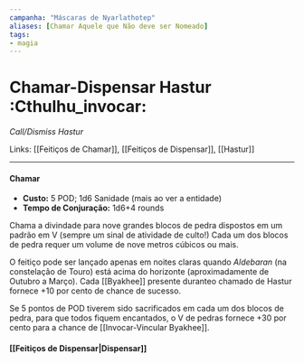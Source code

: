 ```yaml
---
campanha: "Máscaras de Nyarlathotep"
aliases: [Chamar Aquele que Não deve ser Nomeado]
tags: 
- magia
---
```


# Chamar-Dispensar Hastur :Cthulhu_invocar:
_Call/Dismiss Hastur_

Links: [[Feitiços de Chamar]], [[Feitiços de Dispensar]], [[Hastur]]

---
#### Chamar
-  **Custo:** 5 POD; 1d6 Sanidade (mais ao ver a entidade)
- **Tempo de Conjuração:** 1d6+4 rounds

Chama a divindade para nove grandes blocos de pedra dispostos em um padrão em V (sempre um sinal de atividade de culto!) Cada um dos blocos de pedra requer um volume de nove metros cúbicos ou mais. 

O feitiço pode ser lançado apenas em noites claras quando *Aldebaran* (na constelação de Touro) está acima do horizonte (aproximadamente de Outubro a Março). Cada [[Byakhee]] presente duranteo chamado de Hastur fornece +10 por cento de chance de sucesso. 

Se 5 pontos de POD tiverem sido sacrificados em cada um dos blocos de pedra, para que todos fiquem encantados, o V de pedras fornece +30 por cento para a chance de [[Invocar-Vincular Byakhee]].

#### [[Feitiços de Dispensar|Dispensar]]
